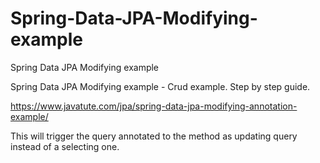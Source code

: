 # Spring-Data-JPA-Modifying-example
Spring Data JPA Modifying example

Spring Data JPA Modifying example - Crud example. Step by step guide.

https://www.javatute.com/jpa/spring-data-jpa-modifying-annotation-example/

This will trigger the query annotated to the method as updating query instead of a selecting one.
